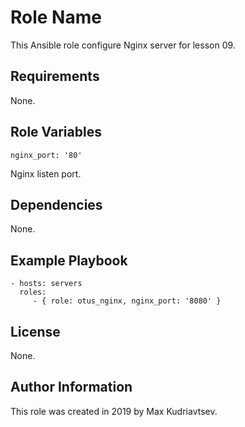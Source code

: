 Role Name
=========

This Ansible role configure Nginx server for lesson 09.

Requirements
------------

None.

Role Variables
--------------

	nginx_port: '80'

Nginx listen port.

Dependencies
------------

None.

Example Playbook
----------------

    - hosts: servers
      roles:
         - { role: otus_nginx, nginx_port: '8080' }

License
-------

None.

Author Information
------------------

This role was created in 2019 by Max Kudriavtsev.
